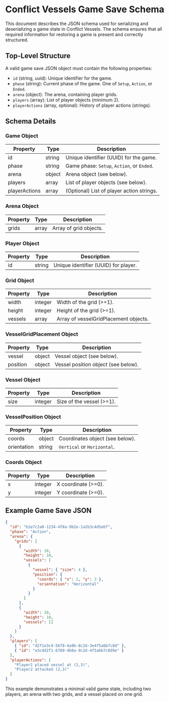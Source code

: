 # Conflict Vessels Game Save Schema

This document describes the JSON schema used for serializing and deserializing a game state in Conflict Vessels. The schema ensures that all required information for restoring a game is present and correctly structured.

## Top-Level Structure

A valid game save JSON object must contain the following properties:

- `id` (string, uuid): Unique identifier for the game.
- `phase` (string): Current phase of the game. One of `Setup`, `Action`, or `Ended`.
- `arena` (object): The arena, containing player grids.
- `players` (array): List of player objects (minimum 2).
- `playerActions` (array, optional): History of player actions (strings).

## Schema Details

### Game Object
| Property        | Type    | Description                                 |
|----------------|---------|---------------------------------------------|
| id             | string  | Unique identifier (UUID) for the game.      |
| phase          | string  | Game phase: `Setup`, `Action`, or `Ended`.  |
| arena          | object  | Arena object (see below).                   |
| players        | array   | List of player objects (see below).         |
| playerActions  | array   | (Optional) List of player action strings.   |

### Arena Object
| Property | Type  | Description                |
|----------|-------|----------------------------|
| grids    | array | Array of grid objects.     |

### Player Object
| Property | Type   | Description                      |
|----------|--------|----------------------------------|
| id       | string | Unique identifier (UUID) for player. |

### Grid Object
| Property | Type    | Description                        |
|----------|---------|------------------------------------|
| width    | integer | Width of the grid (>=1).           |
| height   | integer | Height of the grid (>=1).          |
| vessels  | array   | Array of vesselGridPlacement objects. |

### VesselGridPlacement Object
| Property | Type   | Description                        |
|----------|--------|------------------------------------|
| vessel   | object | Vessel object (see below).         |
| position | object | Vessel position object (see below).|

### Vessel Object
| Property | Type    | Description                |
|----------|---------|----------------------------|
| size     | integer | Size of the vessel (>=1).  |

### VesselPosition Object
| Property   | Type   | Description                        |
|------------|--------|------------------------------------|
| coords     | object | Coordinates object (see below).    |
| orientation| string | `Vertical` or `Horizontal`.        |

### Coords Object
| Property | Type    | Description                |
|----------|---------|----------------------------|
| x        | integer | X coordinate (>=0).        |
| y        | integer | Y coordinate (>=0).        |

## Example Game Save JSON

```json
{
  "id": "b1e7c2a0-1234-4f8a-9b2e-1a2b3c4d5e6f",
  "phase": "Action",
  "arena": {
    "grids": [
      {
        "width": 10,
        "height": 10,
        "vessels": [
          {
            "vessel": { "size": 4 },
            "position": {
              "coords": { "x": 2, "y": 3 },
              "orientation": "Horizontal"
            }
          }
        ]
      },
      {
        "width": 10,
        "height": 10,
        "vessels": []
      }
    ]
  },
  "players": [
    { "id": "d2f1e3c4-5678-4a9b-8c2d-3e4f5a6b7c8d" },
    { "id": "e3c4d2f1-6789-4b8a-9c2d-4f5a6b7c8d9e" }
  ],
  "playerActions": [
    "Player1 placed vessel at (2,3)",
    "Player2 attacked (2,3)"
  ]
}
```

This example demonstrates a minimal valid game state, including two players, an arena with two grids, and a vessel placed on one grid.

